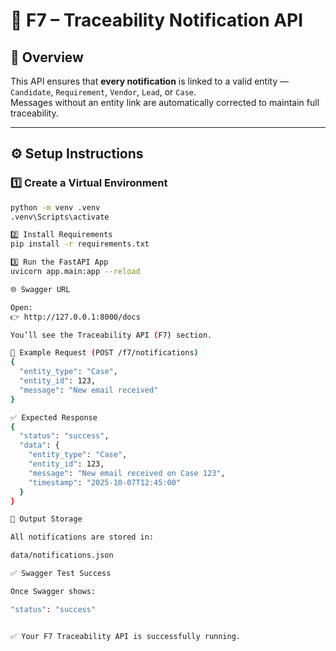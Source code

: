 # 🧩 F7 – Traceability Notification API

## 📘 Overview
This API ensures that **every notification** is linked to a valid entity —  
`Candidate`, `Requirement`, `Vendor`, `Lead`, or `Case`.  
Messages without an entity link are automatically corrected to maintain full traceability.

---

## ⚙️ Setup Instructions

### 1️⃣ Create a Virtual Environment
```bash
python -m venv .venv
.venv\Scripts\activate

2️⃣ Install Requirements
pip install -r requirements.txt

3️⃣ Run the FastAPI App
uvicorn app.main:app --reload

🌐 Swagger URL

Open:
👉 http://127.0.0.1:8000/docs

You’ll see the Traceability API (F7) section.

🧪 Example Request (POST /f7/notifications)
{
  "entity_type": "Case",
  "entity_id": 123,
  "message": "New email received"
}

✅ Expected Response
{
  "status": "success",
  "data": {
    "entity_type": "Case",
    "entity_id": 123,
    "message": "New email received on Case 123",
    "timestamp": "2025-10-07T12:45:00"
  }
}

📁 Output Storage

All notifications are stored in:

data/notifications.json

✅ Swagger Test Success

Once Swagger shows:

"status": "success"


✅ Your F7 Traceability API is successfully running.
